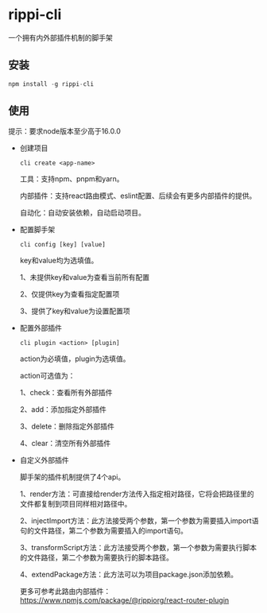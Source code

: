 # rippi-cli
一个拥有内外部插件机制的脚手架



## 安装

```javascript
npm install -g rippi-cli
```

## 使用

提示：要求node版本至少高于16.0.0

* 创建项目

  ```
  cli create <app-name>
  ```

  工具：支持npm、pnpm和yarn。

  内部插件：支持react路由模式、eslint配置、后续会有更多内部插件的提供。

  自动化：自动安装依赖，自动启动项目。

* 配置脚手架

  ```
  cli config [key] [value]
  ```

  key和value均为选填值。

  1、未提供key和value为查看当前所有配置

  2、仅提供key为查看指定配置项

  3、提供了key和value为设置配置项

* 配置外部插件

  ```
  cli plugin <action> [plugin]
  ```

  action为必填值，plugin为选填值。

  action可选值为：

  1、check：查看所有外部插件

  2、add：添加指定外部插件

  3、delete：删除指定外部插件

  4、clear：清空所有外部插件

* 自定义外部插件

  脚手架的插件机制提供了4个api。

  1、render方法：可直接给render方法传入指定相对路径，它将会把路径里的文件都复制到项目同样相对路径中。

  2、injectImport方法：此方法接受两个参数，第一个参数为需要插入import语句的文件路径，第二个参数为需要插入的import语句。

  3、transformScript方法：此方法接受两个参数，第一个参数为需要执行脚本的文件路径，第二个参数为需要执行的脚本路径。

  4、extendPackage方法：此方法可以为项目package.json添加依赖。

  更多可参考此路由内部插件：https://www.npmjs.com/package/@rippiorg/react-router-plugin

  



